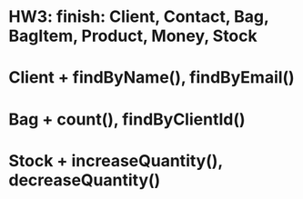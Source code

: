 # HW3: finish: Client, Contact,   Bag, BagItem,   Product, Money, Stock
# 
# Client + findByName(), findByEmail()
# Bag    + count(), findByClientId()
# Stock  + increaseQuantity(), decreaseQuantity()
